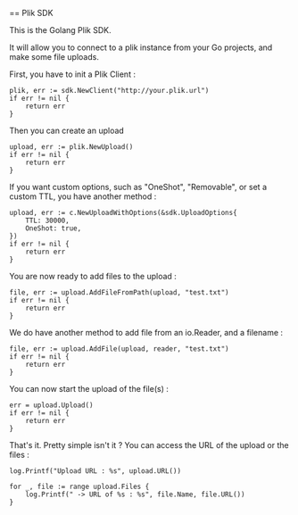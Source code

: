 == Plik SDK

This is the Golang Plik SDK.

It will allow you to connect to a plik instance from your Go projects, and make some file uploads.


First, you have to init a Plik Client :

	plik, err := sdk.NewClient("http://your.plik.url")
	if err != nil {
		return err
	}

Then you can create an upload 

    upload, err := plik.NewUpload()
	if err != nil {
		return err
	}


If you want custom options, such as "OneShot", "Removable", or set a custom TTL, you have another method :

    upload, err := c.NewUploadWithOptions(&sdk.UploadOptions{
        TTL: 30000,
        OneShot: true,
    })
	if err != nil {
		return err
	}


You are now ready to add files to the upload :

	file, err := upload.AddFileFromPath(upload, "test.txt")
	if err != nil {
		return err
	}

We do have another method to add file from an io.Reader, and a filename : 

    file, err := upload.AddFile(upload, reader, "test.txt")
	if err != nil {
		return err
	}


You can now start the upload of the file(s) :

	err = upload.Upload()
	if err != nil {
		return err
	}

That's it. Pretty simple isn't it ?
You can access the URL of the upload or the files :

	log.Printf("Upload URL : %s", upload.URL())

	for _, file := range upload.Files {
		log.Printf(" -> URL of %s : %s", file.Name, file.URL())
	}